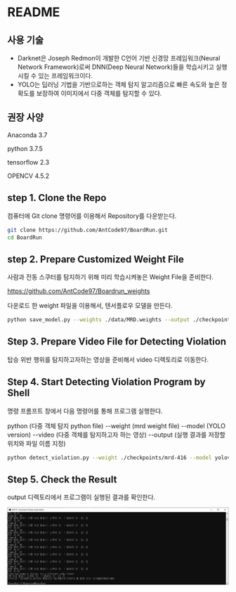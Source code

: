 # README

## 사용 기술

- Darknet은 Joseph Redmon이 개발한 C언어 기반 신경망 프레임워크(Neural Network Framework)로써 DNN(Deep Neural Network)들을 학습시키고 실행시킬 수 있는 프레임워크이다.
- YOLO는 딥러닝 기법을 기반으로하는 객체 탐지 알고리즘으로 빠른 속도와 높은 정확도를 보장하여 이미지에서 다중 객체를 탐지할 수 있다.

## 권장 사양

Anaconda 3.7

python 3.7.5

tensorflow 2.3

OPENCV 4.5.2

## step 1. Clone the Repo

컴퓨터에 Git clone 명령어를 이용해서 Repository를 다운받는다.

```bash
git clone https://github.com/AntCode97/BoardRun.git
cd BoardRun
```

## step 2. Prepare Customized Weight File

사람과 전동 스쿠터를 탐지하기 위해 미리 학습시켜놓은 Weight File을 준비한다.

https://github.com/AntCode97/Boardrun_weights

다운로드 한 weight 파일을 이용해서, 텐서플로우 모델을 만든다.

```bash
python save_model.py --weights ./data/MRD.weights --output ./checkpoints/mrd-416 --model yolov4
```

## Step 3. Prepare Video File for Detecting Violation

탑승 위반 행위를 탐지하고자하는 영상을 준비해서 video 디렉토리로 이동한다.

## Step 4. Start Detecting Violation Program by Shell

명령 프롬프트 창에서 다음 명령어를 통해 프로그램 실행한다.

python (다중 객체 탐지 python file) --weight (mrd weight file) --model (YOLO version) --video (다중 객체를 탐지하고자 하는 영상) --output (실행 결과를 저장할 위치와 파일 이름 지정)

```bash
python detect_violation.py --weight ./checkpoints/mrd-416 --model yolov4 --video ./data/video/test.mp4 --output ./outputs/result.avi
```

## Step 5. Check the Result

output 디렉토리에서 프로그램이 실행된 결과를 확인한다.

![./result.png](./result.png)
